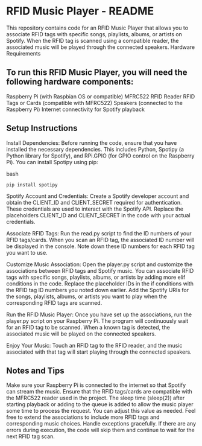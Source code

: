 # RFID Music Player - README

This repository contains code for an RFID Music Player that allows you to associate RFID tags with specific songs, playlists, albums, or artists on Spotify. When the RFID tag is scanned using a compatible reader, the associated music will be played through the connected speakers.
Hardware Requirements

## To run this RFID Music Player, you will need the following hardware components:

Raspberry Pi (with Raspbian OS or compatible)
MFRC522 RFID Reader
RFID Tags or Cards (compatible with MFRC522)
Speakers (connected to the Raspberry Pi)
Internet connectivity for Spotify playback

## Setup Instructions

Install Dependencies: Before running the code, ensure that you have installed the necessary dependencies. This includes Python, Spotipy (a Python library for Spotify), and RPi.GPIO (for GPIO control on the Raspberry Pi). You can install Spotipy using pip:

bash

    pip install spotipy

Spotify Account and Credentials: Create a Spotify developer account and obtain the CLIENT_ID and CLIENT_SECRET required for authentication. These credentials are used to interact with the Spotify API. Replace the placeholders CLIENT_ID and CLIENT_SECRET in the code with your actual credentials.

Associate RFID Tags: Run the read.py script to find the ID numbers of your RFID tags/cards. When you scan an RFID tag, the associated ID number will be displayed in the console. Note down these ID numbers for each RFID tag you want to use.

Customize Music Association: Open the player.py script and customize the associations between RFID tags and Spotify music. You can associate RFID tags with specific songs, playlists, albums, or artists by adding more elif conditions in the code. Replace the placeholder IDs in the if conditions with the RFID tag ID numbers you noted down earlier. Add the Spotify URIs for the songs, playlists, albums, or artists you want to play when the corresponding RFID tags are scanned.

Run the RFID Music Player: Once you have set up the associations, run the player.py script on your Raspberry Pi. The program will continuously wait for an RFID tag to be scanned. When a known tag is detected, the associated music will be played on the connected speakers.

Enjoy Your Music: Touch an RFID tag to the RFID reader, and the music associated with that tag will start playing through the connected speakers.

## Notes and Tips

Make sure your Raspberry Pi is connected to the internet so that Spotify can stream the music.
Ensure that the RFID tags/cards are compatible with the MFRC522 reader used in the project.
The sleep time (sleep(2)) after starting playback or adding to the queue is added to allow the music player some time to process the request. You can adjust this value as needed.
Feel free to extend the associations to include more RFID tags and corresponding music choices.
Handle exceptions gracefully. If there are any errors during execution, the code will skip them and continue to wait for the next RFID tag scan.
